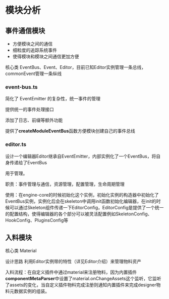 # 模块分析

## 事件通信模块

- 方便模块之间的通信
- 细粒度的追踪系统事件
- 使得模块和模块之间通信更加方便

核心类 EventBus、Event、Editor，目前已知Editor实例管理一条总线，commonEvent管理一条纵线

### event-bus.ts

简化了 EventEmitter 的复杂性，统一事件的管理

提供统一的事件处理接口

添加了日志、前缀等额外功能

提供了**createModuleEventBus**函数方便模块创建自己的事件总线

### editor.ts

设计一个编辑器Editor继承自EventEmitter，内部实例化了一个EventBus，将自身传递给了EventBus

用于管理。

职责：事件管理与通信，资源管理，配置管理，生命周期管理

使用：在engine-core的时候初始化这个实例，初始化实例的构造器中初始化了EventBus实例，实例化后会在skeleton中调用init函数初始化编辑器，在init的时候可以通过Skeleton组件传递一下EditorConfig，EditorConfig是提供了一个统一的配置结构，使得编辑器的各个部分可以被灵活配置例如SkeletonConfig、HookConfig、PluginsConfig等







## 入料模块

核心类 Material

设计思路 利用Editor实例带的特性（详见Editor介绍）来管理物料资产

入料流程：在自定义插件中通过material来注册物料，因为内置插件**componentMetaParser**中设置了material.onChangeAssets这个监听，它监听了assets的变化，当自定义插件物料完成注册则通知内置插件来完成designer物料元数据实例的组装。
